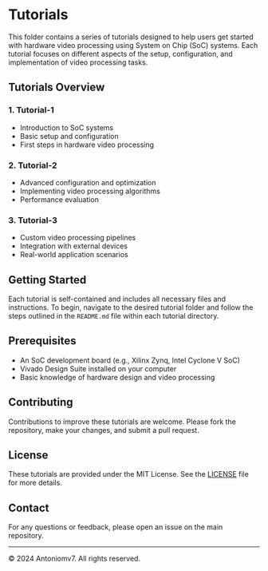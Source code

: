 # Tutorials

This folder contains a series of tutorials designed to help users get started with hardware video processing using System on Chip (SoC) systems. Each tutorial focuses on different aspects of the setup, configuration, and implementation of video processing tasks.

## Tutorials Overview

### 1. Tutorial-1
   - Introduction to SoC systems
   - Basic setup and configuration
   - First steps in hardware video processing

### 2. Tutorial-2
   - Advanced configuration and optimization
   - Implementing video processing algorithms
   - Performance evaluation

### 3. Tutorial-3
   - Custom video processing pipelines
   - Integration with external devices
   - Real-world application scenarios

## Getting Started

Each tutorial is self-contained and includes all necessary files and instructions. To begin, navigate to the desired tutorial folder and follow the steps outlined in the `README.md` file within each tutorial directory.

## Prerequisites

- An SoC development board (e.g., Xilinx Zynq, Intel Cyclone V SoC)
- Vivado Design Suite installed on your computer
- Basic knowledge of hardware design and video processing

## Contributing

Contributions to improve these tutorials are welcome. Please fork the repository, make your changes, and submit a pull request.

## License

These tutorials are provided under the MIT License. See the [LICENSE](../LICENSE) file for more details.

## Contact

For any questions or feedback, please open an issue on the main repository.

---

© 2024 Antoniomv7. All rights reserved.
